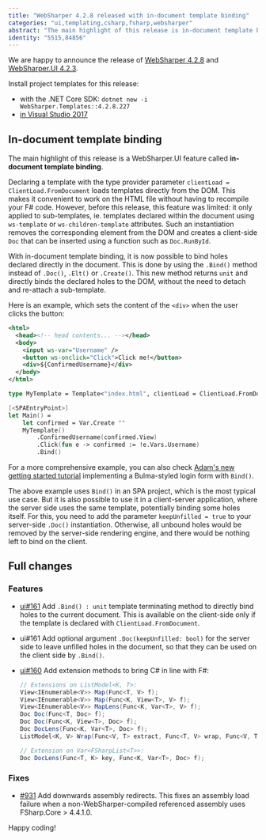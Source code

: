 ```yaml
---
title: "WebSharper 4.2.8 released with in-document template binding"
categories: "ui,templating,csharp,fsharp,websharper"
abstract: "The main highlight of this release is in-document template binding, a client-side feature which treats the whole document as a template to be filled."
identity: "5515,84856"
---
```

We are happy to announce the release of [WebSharper 4.2.8](https://nuget.org/packages/websharper/4.2.8.255) and [WebSharper.UI 4.2.3](https://nuget.org/packages/websharper.ui/4.2.3.111).

Install project templates for this release:

* with the .NET Core SDK: `dotnet new -i WebSharper.Templates::4.2.8.227`
* [in Visual Studio 2017](http://websharper.com/installers/WebSharper.4.2.8.227.vsix)

## In-document template binding

The main highlight of this release is a WebSharper.UI feature called **in-document template binding**.

Declaring a template with the type provider parameter `clientLoad = ClientLoad.FromDocument` loads templates directly from the DOM. This makes it convenient to work on the HTML file without having to recompile your F# code. However, before this release, this feature was limited: it only applied to sub-templates, ie. templates declared within the document using `ws-template` or `ws-children-template` attributes. Such an instantiation removes the corresponding element from the DOM and creates a client-side `Doc` that can be inserted using a function such as `Doc.RunById`.

With in-document template binding, it is now possible to bind holes declared directly in the document. This is done by using the `.Bind()` method instead of `.Doc()`, `.Elt()` or `.Create()`. This new method returns `unit` and directly binds the declared holes to the DOM, without the need to detach and re-attach a sub-template.

Here is an example, which sets the content of the `<div>` when the user clicks the button:

```xml
<html>
  <head><!-- head contents... --></head>
  <body>
    <input ws-var="Username" />
    <button ws-onclick="Click">Click me!</button>
    <div>${ConfirmedUsername}</div>
  </body>
</html>
```

```fsharp
type MyTemplate = Template<"index.html", clientLoad = ClientLoad.FromDocument>

[<SPAEntryPoint>]
let Main() =
    let confirmed = Var.Create ""
    MyTemplate()
        .ConfirmedUsername(confirmed.View)
        .Click(fun e -> confirmed := !e.Vars.Username)
        .Bind()
```

For a more comprehensive example, you can also check [Adam's new getting started tutorial](https://github.com/websharper-samples/LoginWithBulma) implementing a Bulma-styled login form with `Bind()`.

The above example uses `Bind()` in an SPA project, which is the most typical use case. But it is also possible to use it in a client-server application, where the server side uses the same template, potentially binding some holes itself. For this, you need to add the parameter `keepUnfilled = true` to your server-side `.Doc()` instantiation. Otherwise, all unbound holes would be removed by the server-side rendering engine, and there would be nothing left to bind on the client.

## Full changes

### Features

* [ui#161](https://github.com/dotnet-websharper/ui/issues/161) Add `.Bind() : unit` template terminating method to directly bind holes to the current document. This is available on the client-side only if the template is declared with `ClientLoad.FromDocument`.

* ui#161 Add optional argument `.Doc(keepUnfilled: bool)` for the server side to leave unfilled holes in the document, so that they can be used on the client side by `.Bind()`.

* [ui#160](https://github.com/dotnet-websharper/ui/issues/160) Add extension methods to bring C# in line with F#:
    
    ```csharp
    // Extensions on ListModel<K, T>:
    View<IEnumerable<V>> Map(Func<T, V> f);
    View<IEnumerable<V>> Map(Func<K, View<T>, V> f);
    View<IEnumerable<V>> MapLens(Func<K, Var<T>, V> f);
    Doc Doc(Func<T, Doc> f);
    Doc Doc(Func<K, View<T>, Doc> f);
    Doc DocLens(Func<K, Var<T>, Doc> f);
    ListModel<K, V> Wrap(Func<V, T> extract, Func<T, V> wrap, Func<V, T, V> update);

    // Extension on Var<FSharpList<T>>:
    Doc DocLens(Func<T, K> key, Func<K, Var<T>, Doc> f);
    ```

### Fixes

* [#931](https://github.com/dotnet-websharper/core/issues/931) Add downwards assembly redirects. This fixes an assembly load failure when a non-WebSharper-compiled referenced assembly uses FSharp.Core > 4.4.1.0.

Happy coding!
